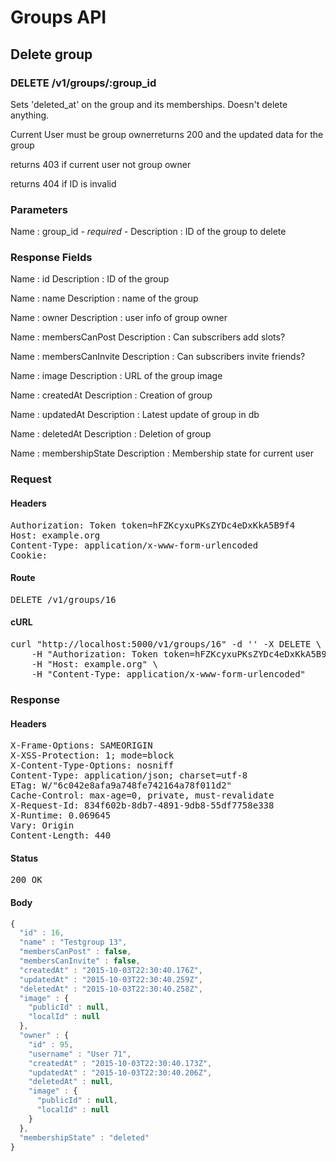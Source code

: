 # Groups API

## Delete group

### DELETE /v1/groups/:group_id

Sets &#39;deleted_at&#39; on the group and its memberships. Doesn&#39;t delete anything.

Current User must be group ownerreturns 200 and the updated data for the group

returns 403 if current user not group owner

returns 404 if ID is invalid

### Parameters

Name : group_id *- required -*
Description : ID of the group to delete


### Response Fields

Name : id
Description : ID of the group

Name : name
Description : name of the group

Name : owner
Description : user info of group owner

Name : membersCanPost
Description : Can subscribers add slots?

Name : membersCanInvite
Description : Can subscribers invite friends?

Name : image
Description : URL of the group image

Name : createdAt
Description : Creation of group

Name : updatedAt
Description : Latest update of group in db

Name : deletedAt
Description : Deletion of group

Name : membershipState
Description : Membership state for current user

### Request

#### Headers

<pre>Authorization: Token token=hFZKcyxuPKsZYDc4eDxKkA5B9f4
Host: example.org
Content-Type: application/x-www-form-urlencoded
Cookie: </pre>

#### Route

<pre>DELETE /v1/groups/16</pre>

#### cURL

<pre class="request">curl &quot;http://localhost:5000/v1/groups/16&quot; -d &#39;&#39; -X DELETE \
	-H &quot;Authorization: Token token=hFZKcyxuPKsZYDc4eDxKkA5B9f4&quot; \
	-H &quot;Host: example.org&quot; \
	-H &quot;Content-Type: application/x-www-form-urlencoded&quot;</pre>

### Response

#### Headers

<pre>X-Frame-Options: SAMEORIGIN
X-XSS-Protection: 1; mode=block
X-Content-Type-Options: nosniff
Content-Type: application/json; charset=utf-8
ETag: W/&quot;6c042e8afa9a748fe742164a78f011d2&quot;
Cache-Control: max-age=0, private, must-revalidate
X-Request-Id: 834f602b-8db7-4891-9db8-55df7758e338
X-Runtime: 0.069645
Vary: Origin
Content-Length: 440</pre>

#### Status

<pre>200 OK</pre>

#### Body

```javascript
{
  "id" : 16,
  "name" : "Testgroup 13",
  "membersCanPost" : false,
  "membersCanInvite" : false,
  "createdAt" : "2015-10-03T22:30:40.176Z",
  "updatedAt" : "2015-10-03T22:30:40.259Z",
  "deletedAt" : "2015-10-03T22:30:40.258Z",
  "image" : {
    "publicId" : null,
    "localId" : null
  },
  "owner" : {
    "id" : 95,
    "username" : "User 71",
    "createdAt" : "2015-10-03T22:30:40.173Z",
    "updatedAt" : "2015-10-03T22:30:40.206Z",
    "deletedAt" : null,
    "image" : {
      "publicId" : null,
      "localId" : null
    }
  },
  "membershipState" : "deleted"
}
```
